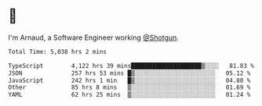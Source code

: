 # 👋

I'm Arnaud, a Software Engineer working [@Shotgun](https://shotgun.live).

<!--START_SECTION:waka-->

```txt
Total Time: 5,038 hrs 2 mins

TypeScript        4,122 hrs 39 mins████████████████████▒░░░░   81.83 %
JSON              257 hrs 53 mins █▒░░░░░░░░░░░░░░░░░░░░░░░   05.12 %
JavaScript        242 hrs 1 min   █▒░░░░░░░░░░░░░░░░░░░░░░░   04.80 %
Other             85 hrs 8 mins   ▒░░░░░░░░░░░░░░░░░░░░░░░░   01.69 %
YAML              62 hrs 25 mins  ▒░░░░░░░░░░░░░░░░░░░░░░░░   01.24 %
```

<!--END_SECTION:waka-->
